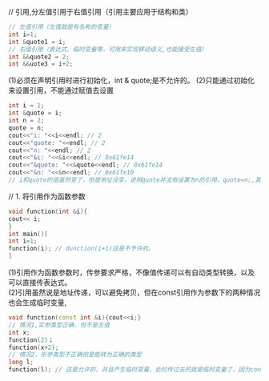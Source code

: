 // 引用,分左值引用于右值引用（引用主要应用于结构和类）
```cpp
// 左值引用（左值就是有名称的变量）
int i=1;
int &quote1 = i;
// 右值引用（表达式、临时变量等，可用来实现移动语义,也能接受左值）
int &&quote2 = 2;
int &&uote3 = i+2;
```
(1)必须在声明引用时进行初始化，int & quote;是不允许的。
(2)只能通过初始化来设置引用，不能通过赋值去设置
```cpp
int i = 1;
int &quote = i;
int n = 2;
quote = n;
cout<<"i: "<<i<<endl; // 2
cout<<"quote: "<<endl; // 2
cout<<"n: "<<endl; // 2
cout<<"&i: "<<&i<<endl; // 0x61fe14
cout<<"&quote: "<<&quote<<endl; // 0x61fe14
cout<<"&n: "<<&n<<endl; // 0x61fe10
// i和quote的值虽然变了，但是地址没变，说明quote并没有设置为n的引用，quote=n;,其实是i=n;
```

// 1. 将引用作为函数参数
```cpp
void function(int &i){
cout<< i;
}
int main()[
int i=1;
function(i); // dunction(i+1)这是不予许的。
]
```
(1)引用作为函数参数时，传参要求严格，不像值传递可以有自动类型转换，以及可以直接传表达式。  
(2)引用虽然说是地址传递，可以避免拷贝，但在const引用作为参数下的两种情况也会生成临时变量,
```cpp
void function(const int &i){cout<<i;}
// 情况1,实参类型正确，但不是左值
int x;
function(2)；
function(x+2);
// 情况2，形参类型不正确但是能转为正确的类型
long l;
function(l); // 这是允许的，并且产生临时变量，此时传过去的就是临时变量了，因为const就代表不是以更改数据为目的，所以允许该操作。如果要避免拷贝使用consy引用需要注意这一点。
```